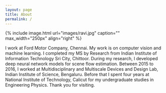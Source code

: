```yaml
---
layout: page
title: About
permalink: /
---
```


{% include image.html url="images/ravi.jpg" caption="" max_width="250px" align="right" %}

I work at Ford Motor Company, Chennai. My work is on computer vision and machine learning. I completed my MS by Research from Indian Institute of Information Technology Sri City, Chittoor. During my research, I developed deep neural network models for scene flow estimation. Between 2015 to 2016, I worked at Multidisciplinary and Multiscale Devices and Design Lab, Indian Institute of Science, Bengaluru. Before that I spent four years at National Institute of Technology, Calicut for my undergraduate studies in Engineering Physics. Thank you for visiting.

<!-- 
## Contact

Rebel base <br />
[Yavin] <br />
Galaxy far far away<br />
Email: [chewy@rebel.com]


[Yavin]: https://en.wikipedia.org/wiki/Yavin
[chewy@rebel.com]: mailto:chewy@rebel.com
-->
